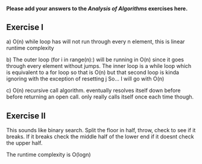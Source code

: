 #### Please add your answers to the ***Analysis of  Algorithms*** exercises here.

## Exercise I

a) O(n)
while loop has will not run through every n element, this is linear runtime complexity


b) 
The outer loop (for i in range(n):) will be running in O(n) since it goes through every element without jumps. 
The inner loop is a while loop which is equivalent to a for loop so that is O(n) but that second loop is kinda ignoring with the exception of resetting j
So... I will go with O(n)


c) O(n)
recursive call algorithm. eventually resolves itself down before before returning an open call. only really calls itself once each time though. 

## Exercise II

This sounds like binary search. Split the floor in half, throw, check to see if it breaks. If it breaks check the middle half of the lower end if it doesnt check the upper half. 

The runtime complexity is O(logn)



